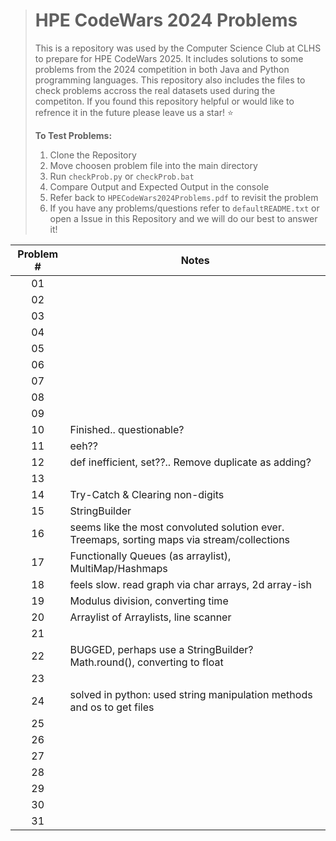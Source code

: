 
> # HPE CodeWars 2024 Problems
> This is a repository was used by the Computer Science Club at CLHS to prepare for HPE CodeWars 2025. It includes solutions to some problems from the 2024 competition in both Java and Python programming languages. This repository also includes the files to check problems accross the real datasets used during the competiton. If you found this repository helpful or would like to refrence it in the future please leave us a star! :star:
> 
> __To Test Problems:__
> 1. Clone the Repository
> 2. Move choosen problem file into the main directory
> 3. Run ```checkProb.py``` or ```checkProb.bat```
> 4. Compare Output and Expected Output in the console
> 5. Refer back to `HPECodeWars2024Problems.pdf` to revisit the problem   
> 6. If you have any problems/questions refer to `defaultREADME.txt` or open a Issue in this Repository and we will do our best to answer it!


|Problem #|Notes|
|:---:|-----------|
|01||
|02||
|03||
|04||
|05||
|06||
|07||
|08||
|09||
|10|Finished.. questionable?|
|11|eeh??|
|12|def inefficient, set??.. Remove duplicate as adding?|
|13||
|14|Try-Catch & Clearing non-digits|
|15|StringBuilder|
|16|seems like the most convoluted solution ever. Treemaps, sorting maps via stream/collections|
|17|Functionally Queues (as arraylist), MultiMap/Hashmaps|
|18|feels slow. read graph via char arrays, 2d array-ish|
|19|Modulus division, converting time|
|20|Arraylist of Arraylists, line scanner|
|21||
|22|BUGGED, perhaps use a StringBuilder? Math.round(), converting to float|
|23||
|24|solved in python: used string manipulation methods and os to get files|
|25||
|26||
|27||
|28||
|29||
|30||
|31||
